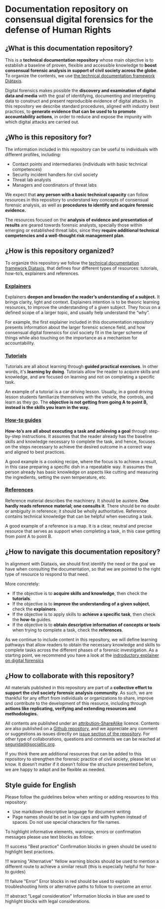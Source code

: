 # Documentation repository on consensual digital forensics for the defense of Human Rights 

## ¿What is this documentation repository?

This is a **technical documentation repository** whose main objective is to establish a baseline of proven, flexible and accessible knowledge to **boost consensual forensic analysis in support of civil society across the globe**. To organize the contents, we use [the technical documentation framework Diátaxis](https://diataxis.fr/). 

Digital forensics makes possible the **discovery and examination of digital data and media** with the goal of identifying, documenting and interpreting data to construct and present reproducible evidence of digital attacks. In this repository we describe standard procedures, aligned with industry best practices, to **generate evidence that can be used to to promote accountability actions**, in order to reduce and expose the impunity with which digital attacks are carried out. 

## ¿Who is this repository for?

The information included in this repository can be useful to individuals with different profiles, including: 

* Contact points and intermediaries (individuals with basic technical competences)   
* Security incident handlers for civil society  
* Threat lab analysts  
* Managers and coordinators of threat labs

We expect that **any person with a basic technical capacity** can follow resources in this repository to understand key concepts of consensual forensic analysis, as well as **procedures to identify and acquire forensic evidence.** 

The resources focused on the **analysis of evidence and presentation of results** are geared towards forensic analysts, specially those within emerging or established threat labs, since they **require additional technical competencies and a well-thought risk management plan**. 

## ¿How is this repository organized?

To organize this repository we follow the [technical documentation framework Diataxis](https://diataxis.fr/reference/), that defines four different types of resources: tutorials, how-to’s, explainers and references. 

### [Explainers](../explainers/)

Explainers **deepen and broaden the reader’s understanding of a subject.** It brings clarity, light and context. Explainers intention is to be theoric learning resources, to improve the understanding of a given subject. They focus on a defined scope of a larger topic, and usually help understand the “why”. 

For example, the first explainer included in this documentation repository presents information about the larger forensic science field, and how consensual digital forensics for civil society fit in the larger scheme of things while also touching on the importance as a mechanism for accountability. 

### [Tutorials](../tutorials/)

Tutorials are all about learning through **guided practical exercises**. In other words, it's **learning by doing**. Tutorials allow the reader to acquire skills and knowledge, and are focused on learning and not on completing a specific task. 

An example of a tutorial is a car driving lesson. Usually, in a good driving lesson students familiarize themselves with the vehicle, the controls, and learn as they go. The **objective is not getting from going A to point B, instead is the skills you learn in the way.** 

### [How-to guides](../how-tos/)

**How-to’s are all about executing a task and achieving a goal** through step-by-step instructions. It assumes that the reader already has the baseline skills and knowledge necessary to complete the task, and hence, focuses on the steps necessary to achieve the desired outcome in a correct way and aligned to best practices. 

A good example is a cooking recipe, where the focus is to achieve a result, in this case preparing a specific dish in a repeatable way. It assumes the person already has basic knowledge on aspects like cutting and measuring the ingredients, setting the oven temperature, etc. 

### [References](../references)

Reference material describes the machinery. It should be austere. **One hardly reads reference material; one consults it**. There should be no doubt or ambiguity in reference; it should be wholly authoritative. Reference contains technical knowledge that can be helpful when executing a task. 

A good example of a reference is a map. It is a clear, neutral and precise resource that serves as support when completing a task, in this case getting from point A to point B.

## ¿How to navigate this documentation repository? 

In alignment with Diataxis, we should first identify the need or the goal we have when consulting the documentation, so that we are pointed to the right type of resource to respond to that need. 

More concretely: 

* If the objective is to **acquire skills and knowledge**, then check the **tutorials**.   
* If the objective is to **improve the understanding of a given subject**, check the **explainers**.   
* If the objective is to apply skills to **achieve a specific task**, then check the **how-to** guides.   
* If the objective is to **obtain descriptive information of concepts or tools** when trying to complete a task, check the **references**. 

As we continue to include content in this repository, we will define learning pathways that allow readers to obtain the necessary knowledge and skills to complete tasks across the different phases of a forensic investigation. As a starting point, we recommend you have a look at the [indroductory explainer on digital forensics](../explainers/01-explainer-introduction-digital-forensics/01-explainer-introduction-digital-forensics/)

## ¿How to collaborate with this repository? 

All materials published in this repository are part of a **collective effort to support the civil society forensic analysis community**. As such, we are thankful for any effort from individuals or organizations to share, improve and contribute to the development of this resource, including through **actions like replicating, verifying and extending resources and methodologies.** 

All contents are published under an [attribution-ShareAlike](https://creativecommons.org/licenses/by-sa/4.0/deed.en) licence. Contents are also published on a [Github repository](https://github.com/Socialtic/forensics), and we appreciate any comment or suggestions as issues directly on [issue section of the repository](https://github.com/Socialtic/forensics/issues). For other type of collaborations, questions and comments we can be reached at  [seguridad@socialtic.org](mailto:seguridad@socialtic.org). 

If you think there are additional resources that can be added to this repository to strengthen the forensic practice of civil society, please let us know. It doesn’t matter if it doesn’t follow the structure presented before, we are happy to adapt and be flexible as needed. 

## Style guide for English

Please follow the guidelines below when writing or adding resources to this repository: 

* Use markdown descriptive language for document writing  
* Page names should be set in low caps and with hyphen instead of spaces. Do not use special characters for file names.

To highlight informative elements, warnings, errors or confirmation messages please use text blocks as follow: 

!!! success "Best practice" 
    Confirmation blocks in green should be used to highlight best practices. 

!!! warning "Alternative"
    Yellow warning blocks should be used to mention a different route to achieve a similar result (this is especially helpful for how-to guides)

!!! failure "Error"
    Error blocks in red should be used to explain troubleshooting hints or alternative paths to follow to overcome an error. 

!!! abstract "Legal consideration"
    Information blocks in blue are used to highlight blocks with legal considerations. 
